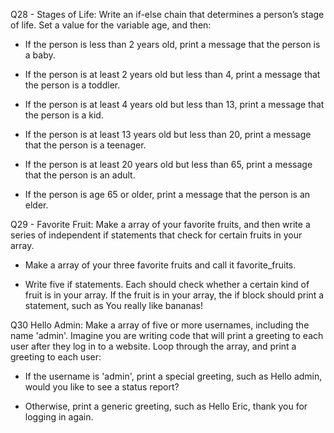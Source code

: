 Q28 - Stages of Life: Write an if-else chain that determines a person’s stage of life. Set a value for the variable age, and then:

- If the person is less than 2 years old, print a message that the person is a baby.

- If the person is at least 2 years old but less than 4, print a message that the person is a toddler.

- If the person is at least 4 years old but less than 13, print a message that the person is a kid.

- If the person is at least 13 years old but less than 20, print a message that the person is a teenager.

- If the person is at least 20 years old but less than 65, print a message that the person is an adult.

- If the person is age 65 or older, print a message that the person is an elder.

Q29 - Favorite Fruit: Make a array of your favorite fruits, and then write a series of independent if statements that check for certain fruits in your array.

- Make a array of your three favorite fruits and call it favorite_fruits.

- Write five if statements. Each should check whether a certain kind of fruit is in your array. If the fruit is in your array, the if block should print a statement, such as You really like bananas!

Q30 Hello Admin: Make a array of five or more usernames, including the name 'admin'. Imagine you are writing code that will print a greeting to each user after they log in to a website. Loop through the array, and print a greeting to each user:

- If the username is 'admin', print a special greeting, such as Hello admin, would you like to see a status report?

- Otherwise, print a generic greeting, such as Hello Eric, thank you for logging in again.
